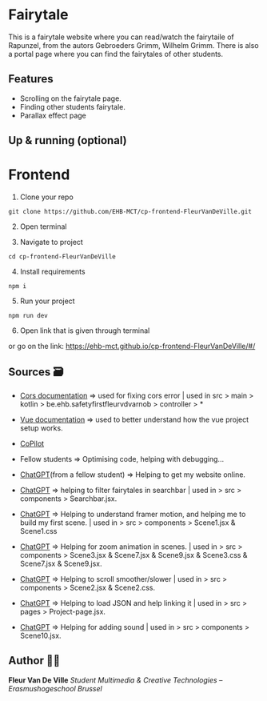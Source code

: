 # Fairytale 
This is a fairytale website where you can read/watch the fairytaile of Rapunzel, from the autors Gebroeders Grimm, Wilhelm Grimm. There is also a portal page where you can find the fairytales of other students.


## Features 
- Scrolling on the fairytale page.
- Finding other students fairytale.
- Parallax effect page


## Up & running (optional) 
# Frontend
1. Clone your repo
```
git clone https://github.com/EHB-MCT/cp-frontend-FleurVanDeVille.git
```
2. Open terminal

3. Navigate to project
```
cd cp-frontend-FleurVanDeVille
```
4. Install requirements
```
npm i
```
5. Run your project
```
npm run dev
```
6. Open link that is given through terminal

or go on the link: https://ehb-mct.github.io/cp-frontend-FleurVanDeVille/#/


## Sources 🗃️
- [Cors documentation](https://www.baeldung.com/spring-cors) => used for fixing cors error | used in src > main > kotlin > be.ehb.safetyfirstfleurvdvarnob > controller > *

- [Vue documentation](https://vuejs.org) => used to better understand how the vue project setup works.

- [CoPilot](https://copilot.microsoft.com/chats/GdejiEP5a74ftRBhDeXYb)

- Fellow students => Optimising code, helping with debugging...

- [ChatGPT](https://chatgpt.com/share/682b3eeb-8054-8003-ab2b-8ca273860191)(from a fellow student) => Helping to get my website online.

- [ChatGPT](https://chatgpt.com/share/68344ab7-972c-8008-b39a-0a01bf254056 ) => helping to filter fairytales in searchbar | used in > src > components > Searchbar.jsx.

- [ChatGPT](https://chatgpt.com/share/6834e2e5-0688-8008-a178-d86b318aaadb) => Helping to understand framer motion, and helping me to build my first scene. | used in > src > components > Scene1.jsx & Scene1.css

- [ChatGPT](https://chatgpt.com/share/6834fb8d-9ef4-8008-add6-b5cf5d86ea93) => Helping for zoom animation in scenes. | used in > src > components > Scene3.jsx & Scene7.jsx & Scene9.jsx & Scene3.css & Scene7.jsx & Scene9.jsx.

- [ChatGPT](https://chatgpt.com/share/6834eac0-a748-8008-bbd6-17d89f33ed35) => Helping to scroll smoother/slower | used in > src > components > Scene2.jsx & Scene2.css.

- [ChatGPT](https://chatgpt.com/share/68351f8e-1584-8008-9ac7-a5c80065678f) => Helping to load JSON and help linking it | used in > src > pages > Project-page.jsx.

- [ChatGPT](https://chatgpt.com/share/68353177-2594-8008-b85f-e38f54bc34c1) => Helping for adding sound | used in > src > components > Scene10.jsx.


## Author 👨‍💻
**Fleur Van De Ville**
*Student Multimedia & Creative Technologies – Erasmushogeschool Brussel*

